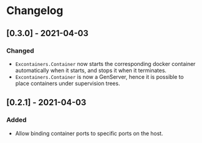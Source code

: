 # Changelog

## [0.3.0] - 2021-04-03
### Changed
- `Excontainers.Container` now starts the corresponding docker container automatically when it starts, and stops it when it terminates.
- `Excontainers.Container` is now a GenServer, hence it is possible to place containers under supervision trees.

## [0.2.1] - 2021-04-03
### Added
- Allow binding container ports to specific ports on the host.

